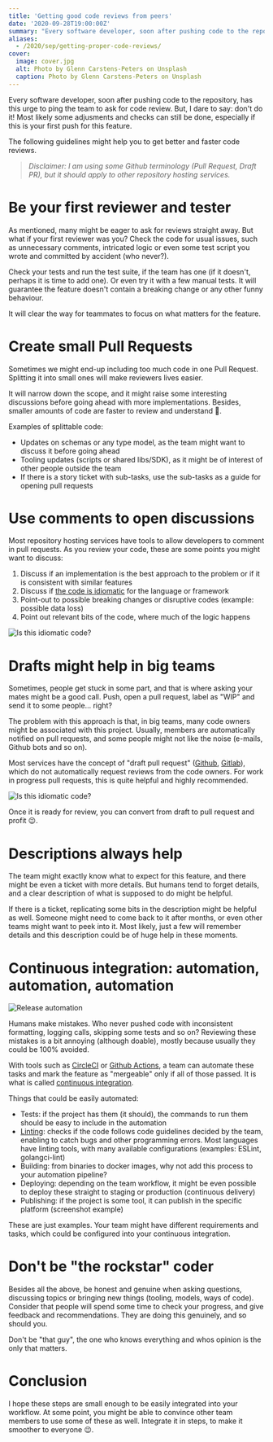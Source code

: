 ```yaml
---
title: 'Getting good code reviews from peers'
date: '2020-09-28T19:00:00Z'
summary: "Every software developer, soon after pushing code to the repository, has this urge to ping the team to ask for code review. But, I dare to say: don't do it! Most likely the code will still have some issues, especially if this is your first push for this feature."
aliases:
  - /2020/sep/getting-proper-code-reviews/
cover:
  image: cover.jpg
  alt: Photo by Glenn Carstens-Peters on Unsplash
  caption: Photo by Glenn Carstens-Peters on Unsplash
---
```


Every software developer, soon after pushing code to the repository, has this urge to ping the team to ask for code review. But, I dare to say: don't do it! Most likely some adjusments and checks can still be done, especially if this is your first push for this feature.

The following guidelines might help you to get better and faster code reviews.

> _Disclaimer: I am using some Github terminology (Pull Request, Draft PR), but it should apply to other repository hosting services._

# Be your first reviewer and tester

As mentioned, many might be eager to ask for reviews straight away. But what if your first reviewer was you? Check the code for usual issues, such as unnecessary comments, intricated logic or even some test script you wrote and committed by accident (who never?).

Check your tests and run the test suite, if the team has one (if it doesn't, perhaps it is time to add one). Or even try it with a few manual tests. It will guarantee the feature doesn't contain a breaking change or any other funny behaviour.

It will clear the way for teammates to focus on what matters for the feature.

# Create small Pull Requests

Sometimes we might end-up including too much code in one Pull Request. Splitting it into small ones will make reviewers lives easier.

It will narrow down the scope, and it might raise some interesting discussions before going ahead with more implementations. Besides, smaller amounts of code are faster to review and understand 🙂.

Examples of splittable code:

- Updates on schemas or any type model, as the team might want to discuss it before going ahead
- Tooling updates (scripts or shared libs/SDK), as it might be of interest of other people outside the team
- If there is a story ticket with sub-tasks, use the sub-tasks as a guide for opening pull requests

# Use comments to open discussions

Most repository hosting services have tools to allow developers to comment in pull requests. As you review your code, these are some points you might want to discuss:

1. Discuss if an implementation is the best approach to the problem or if it is consistent with similar features
2. Discuss if [the code is idiomatic][1] for the language or framework
3. Point-out to possible breaking changes or disruptive codes (example: possible data loss)
4. Point out relevant bits of the code, where much of the logic happens

![Is this idiomatic code?](idiomatic-screenshot.png)

# Drafts might help in big teams

Sometimes, people get stuck in some part, and that is where asking your mates might be a good call. Push, open a pull request, label as "WIP" and send it to some people... right?

The problem with this approach is that, in big teams, many code owners might be associated with this project. Usually, members are automatically notified on pull requests, and some people might not like the noise (e-mails, Github bots and so on).

Most services have the concept of "draft pull request" ([Github](https://docs.github.com/en/free-pro-team@latest/github/collaborating-with-issues-and-pull-requests/creating-a-pull-request), [Gitlab](https://docs.gitlab.com/ee/user/project/merge_requests/work_in_progress_merge_requests.html)), which do not automatically request reviews from the code owners. For work in progress pull requests, this is quite helpful and highly recommended.

![Is this idiomatic code?](draft-screenshot.png)

Once it is ready for review, you can convert from draft to pull request and profit 😉.

# Descriptions always help

The team might exactly know what to expect for this feature, and there might be even a ticket with more details. But humans tend to forget details, and a clear description of what is supposed to do might be helpful.

If there is a ticket, replicating some bits in the description might be helpful as well. Someone might need to come back to it after months, or even other teams might want to peek into it. Most likely, just a few will remember details and this description could be of huge help in these moments.

# Continuous integration: automation, automation, automation

![Release automation](circleci-screenshot.png)

Humans make mistakes. Who never pushed code with inconsistent formatting, logging calls, skipping some tests and so on? Reviewing these mistakes is a bit annoying (although doable), mostly because usually they could be 100% avoided.

With tools such as [CircleCI](https://circleci.com/) or [Github Actions](https://github.com/features/actions), a team can automate these tasks and mark the feature as "mergeable" only if all of those passed. It is what is called [continuous integration][2].

Things that could be easily automated:

- Tests: if the project has them (it should), the commands to run them should be easy to include in the automation
- [Linting](https://en.wikipedia.org/wiki/Lint_(software)): checks if the code follows code guidelines decided by the team, enabling to catch bugs and other programming errors. Most languages have linting tools, with many available configurations (examples: ESLint, golangci-lint)
- Building: from binaries to docker images, why not add this process to your automation pipeline?
- Deploying: depending on the team workflow, it might be even possible to deploy these straight to staging or production (continuous delivery)
- Publishing: if the project is some tool, it can publish in the specific platform (screenshot example)

These are just examples. Your team might have different requirements and tasks, which could be configured into your continuous integration.

# Don't be "the rockstar" coder

Besides all the above, be honest and genuine when asking questions, discussing topics or bringing new things (tooling, models, ways of code). Consider that people will spend some time to check your progress, and give feedback and recommendations. They are doing this genuinely, and so should you.

Don't be "that guy", the one who knows everything and whos opinion is the only that matters.

# Conclusion

I hope these steps are small enough to be easily integrated into your workflow. At some point, you might be able to convince other team members to use some of these as well. Integrate it in steps, to make it smoother to everyone 😉.

[1]: https://en.wikipedia.org/wiki/Programming_idiom
[2]: https://martinfowler.com/articles/continuousIntegration.html
